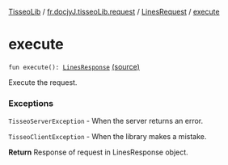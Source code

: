 [TisseoLib](../../index.md) / [fr.docjyJ.tisseoLib.request](../index.md) / [LinesRequest](index.md) / [execute](./execute.md)

# execute

`fun execute(): `[`LinesResponse`](../../fr.docjy-j.tisseo-lib.model.line/-lines-response/index.md) [(source)](https://github.com/docjyJ/TisseoLib/tree/master/src/main/kotlin/fr/docjyJ/tisseoLib/request/LinesRequest.kt#L51)

Execute the request.

### Exceptions

`TisseoServerException` - When the server returns an error.

`TisseoClientException` - When the library makes a mistake.

**Return**
Response of request in LinesResponse object.

